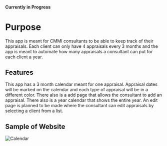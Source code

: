 #### Currently in Progress

# Purpose

This app is meant for CMMI consultants to be able to keep track of their appraisals. Each client can only have 4 appraisals every 3 months and the app is meant to automate how many appraisals a consultant can put for each client a year. 

## Features

This app has a 3 month calendar meant for one appraisal. Appraisal dates will be marked on the calendar and each type of appraisal will be in a different color. There also is a add page that allows the consultant to add an appraisal. There also is a year calendar that shows the entire year. An edit page is planned to be made where the consultant can edit appraisals by selecting a client from a list. 


## Sample of Website
![Calendar](https://user-images.githubusercontent.com/35829105/93823644-cbb85200-fc27-11ea-9fc6-71bf1da13494.png)
